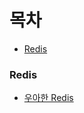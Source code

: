 # 목차

- [Redis](#Redis)

### Redis
- [우아한 Redis](https://www.slideshare.net/charsyam2/redis-196314086)
